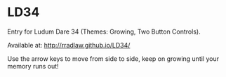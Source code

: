 # LD34
Entry for Ludum Dare 34 (Themes: Growing, Two Button Controls).

Available at: http://rradlaw.github.io/LD34/

Use the arrow keys to move from side to side, keep on growing until your memory runs out!
